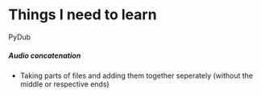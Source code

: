 # Things I need to learn 
PyDub

##### Audio concatenation 
- Taking parts of files and adding them together seperately (without the middle or respective ends)
